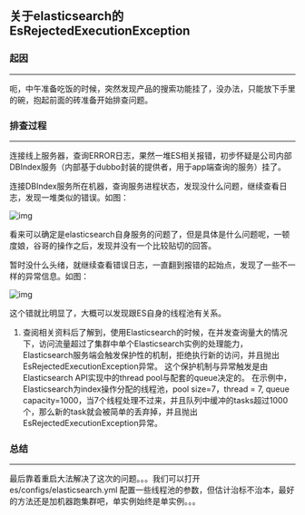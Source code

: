 ## 关于elasticsearch的EsRejectedExecutionException

### 起因

------

呃，中午准备吃饭的时候，突然发现产品的搜索功能挂了，没办法，只能放下手里的碗，抱起前面的砖准备开始排查问题。

### 排查过程

------

连接线上服务器，查询ERROR日志，果然一堆ES相关报错，初步怀疑是公司内部DBIndex服务（内部基于dubbo封装的提供者，用于app端查询的服务）挂了。

连接DBIndex服务所在机器，查询服务进程状态，发现没什么问题，继续查看日志，发现一堆类似的错误。如图：

![img](https://upload-images.jianshu.io/upload_images/10315528-5c68769b77c2ca0b.png)



看来可以确定是elasticsearch自身服务的问题了，但是具体是什么问题呢，一顿度娘，谷哥的操作之后，发现并没有一个比较贴切的回答。

暂时没什么头绪，就继续查看错误日志，一直翻到报错的起始点，发现了一些不一样的异常信息。如图：



![img](https://upload-images.jianshu.io/upload_images/10315528-82f2308eafb89762.png)

这个错就比明显了，大概可以发现跟ES自身的线程池有关系。

1. 查阅相关资料后了解到，使用Elasticsearch的时候，在并发查询量大的情况下，访问流量超过了集群中单个Elasticsearch实例的处理能力，Elasticsearch服务端会触发保护性的机制，拒绝执行新的访问，并且抛出EsRejectedExecutionException异常。
    这个保护机制与异常触发是由Elasticsearch API实现中的thread pool与配套的queue决定的。
    在示例中，Elasticsearch为index操作分配的线程池，pool size=7，thread = 7, queue capacity=1000，当7个线程处理不过来，并且队列中缓冲的tasks超过1000个，那么新的task就会被简单的丢弃掉，并且抛出EsRejectedExecutionException异常。

### 总结

------

最后靠着重启大法解决了这次的问题。。。我们可以打开 es/configs/elasticsearch.yml 配置一些线程池的参数，但估计治标不治本，最好的方法还是加机器跑集群吧，单实例始终是单实例。。。
